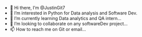- 👋 Hi there, I’m @JustinGit7
- 👀 I’m interested in Python for Data analysis and Software Dev.
- 🌱 I’m currently learning Data analytics and QA intern...
- 💞️ I’m looking to collaborate on any softwareDev project...
- 📫 How to reach me on Git or email...

<!---
JustinGit7/JustinGit7 is a ✨ special ✨ repository because its `README.md` (this file) appears on your GitHub profile.
You can click the Preview link to take a look at your changes.
--->
